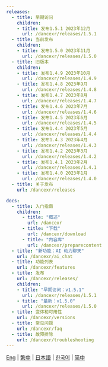 ```yaml
---
releases:
  - title: 早期访问
    children:
    - title: 发布1.5.1 2023年12月
      url: /dancexr/releases/1.5.1
  - title: 当前发布
    children:
    - title: 发布1.5.0 2023年11月
      url: /dancexr/releases/1.5.0
  - title: 旧版本
    children:
    - title: 发布1.4.9 2023年10月
      url: /dancexr/releases/1.4.9
    - title: 发布1.4.8 2023年9月
      url: /dancexr/releases/1.4.8
    - title: 发布1.4.7 2023年8月
      url: /dancexr/releases/1.4.7
    - title: 发布1.4.6 2023年7月
      url: /dancexr/releases/1.4.6
    - title: 发布1.4.5 2023年6月
      url: /dancexr/releases/1.4.5
    - title: 发布1.4.4 2023年5月
      url: /dancexr/releases/1.4.4
    - title: 发布1.4.3 2023年4月
      url: /dancexr/releases/1.4.3
    - title: 发布1.4.2 2023年3月
      url: /dancexr/releases/1.4.2
    - title: 发布1.4.1 2023年2月
      url: /dancexr/releases/1.4.1
    - title: 发布1.4.0 2023年1月
      url: /dancexr/releases/1.4.0
  - title: 关于发布
    url: /dancexr/releases

docs:
  - title: 入门指南
    children:
      - title: "概述"
        url: /dancexr
      - title: "下载"
        url: /dancexr/download
      - title: "内容库"
        url: /dancexr/preparecontent
  - title: "新功能：AI 动力聊天"
    url: /dancexr/ai_chat
  - title: 功能列表
    url: /dancexr/features
  - title: 发布
    url: /dancexr/releases/
    children:
    - title: "早期访问：v1.5.1"
      url: /dancexr/releases/1.5.1
    - title: "最新：v1.5.0"
      url: /dancexr/releases/1.5.0
  - title: 变体和可用性
    url: /dancexr/versions
  - title: 常见问题
    url: /dancexr/faq
  - title: 故障排除
    url: /dancexr/troubleshooting  
---
```

[Eng](/dancexr/navigation) | [繁中](/tw/dancexr/navigation) | [日本語](/jp/dancexr/navigation) | [한국어](/kr/dancexr/navigation) | [简中](/zh/dancexr/navigation)